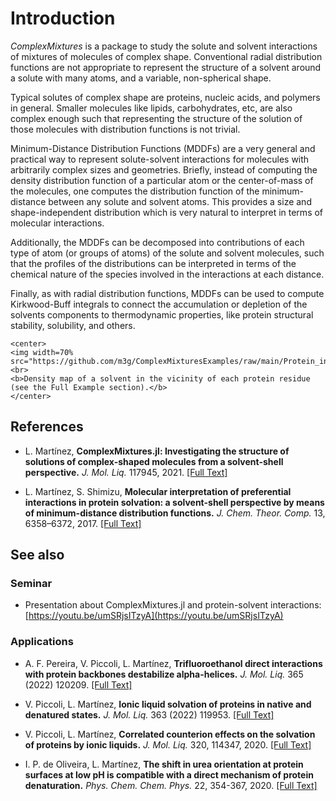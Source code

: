 # Introduction

*ComplexMixtures* is a package to study the solute and solvent interactions of
mixtures of molecules of complex shape. Conventional radial distribution
functions are not appropriate to represent the structure of a solvent
around a solute with many atoms, and a variable, non-spherical shape.     

Typical solutes of complex shape are proteins, nucleic acids, and
polymers in general. Smaller molecules like lipids, carbohydrates, etc,
are also complex enough such that representing the structure of the
solution of those molecules with distribution functions is not trivial.

Minimum-Distance Distribution Functions (MDDFs) are a very general and
practical way to represent solute-solvent interactions for molecules
with arbitrarily complex sizes and geometries. Briefly, instead of
computing the density distribution function of a particular atom or the
center-of-mass of the molecules, one computes the distribution function
of the minimum-distance between any solute and solvent atoms. This
provides a size and shape-independent distribution which is very natural
to interpret in terms of molecular interactions.   

Additionally, the MDDFs can be decomposed into contributions of each
type of atom (or groups of atoms) of the solute and solvent molecules,
such that the profiles of the distributions can be interpreted in terms
of the chemical nature of the species involved in the interactions at
each distance.   

Finally, as with radial distribution functions, MDDFs can be used to
compute Kirkwood-Buff integrals to connect the accumulation or depletion
of the solvents components to thermodynamic properties, like protein
structural stability, solubility, and others.

```@raw html
<center>
<img width=70% src="https://github.com/m3g/ComplexMixturesExamples/raw/main/Protein_in_Glycerol/Density2D/density2D.png">
<br>
<b>Density map of a solvent in the vicinity of each protein residue (see the Full Example section).</b> 
</center>
```

## References

* L. Martínez, **ComplexMixtures.jl: Investigating the structure of solutions of complex-shaped molecules from a solvent-shell perspective.** *J. Mol. Liq.* 117945, 2021.  [[Full Text]](https://doi.org/10.1016/j.molliq.2021.117945)

* L. Martínez, S. Shimizu, **Molecular interpretation of preferential interactions in protein solvation: a solvent-shell perspective by means of minimum-distance distribution functions.** *J. Chem. Theor.  Comp.* 13, 6358–6372, 2017. [[Full Text]](http://pubs.acs.org/doi/abs/10.1021/acs.jctc.7b00599)

## See also

### Seminar

* Presentation about ComplexMixtures.jl and protein-solvent interactions: [https://youtu.be/umSRjsITzyA](https://youtu.be/umSRjsITzyA)

### Applications

* A. F. Pereira, V. Piccoli, L. Martínez, **Trifluoroethanol direct interactions with protein backbones destabilize alpha-helices.** *J. Mol. Liq.* 365 (2022) 120209. [[Full Text]](https://doi.org/10.1016/j.molliq.2022.120209)

* V. Piccoli, L. Martínez, **Ionic liquid solvation of proteins in native and denatured states.** *J. Mol. Liq.* 363 (2022) 119953. [[Full Text]](http://dx.doi.org/10.1016/j.molliq.2022.119953)

* V. Piccoli, L. Martínez, **Correlated counterion effects on the solvation of proteins by ionic liquids.** *J. Mol. Liq.* 320, 114347, 2020. [[Full Text]](https://www.sciencedirect.com/science/article/pii/S0167732220337247?dgcid=author)

* I. P. de Oliveira, L. Martínez, **The shift in urea orientation at protein surfaces at low pH is compatible with a direct mechanism of protein denaturation.** *Phys. Chem. Chem. Phys.* 22, 354-367, 2020. [[Full Text]](https://pubs.rsc.org/en/content/articlelanding/2019/CP/C9CP05196A#!divAbstract)
 
